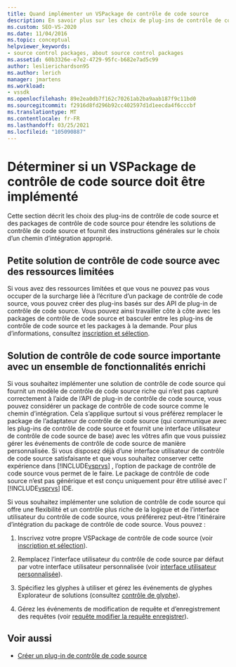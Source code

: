 ```yaml
---
title: Quand implémenter un VSPackage de contrôle de code source
description: En savoir plus sur les choix de plug-ins de contrôle de code source et les VSPackages de contrôle de code source disponibles pour étendre les solutions de contrôle de code source Visual Studio.
ms.custom: SEO-VS-2020
ms.date: 11/04/2016
ms.topic: conceptual
helpviewer_keywords:
- source control packages, about source control packages
ms.assetid: 60b3326e-e7e2-4729-95fc-b682e7ad5c99
author: leslierichardson95
ms.author: lerich
manager: jmartens
ms.workload:
- vssdk
ms.openlocfilehash: 89e2ea0db7f162c70261ab2ba9aab187f9c11bd0
ms.sourcegitcommit: f2916d8fd296b92cc402597d1d1eecda4f6cccbf
ms.translationtype: MT
ms.contentlocale: fr-FR
ms.lasthandoff: 03/25/2021
ms.locfileid: "105090887"
---
```

# <a name="determine-whether-to-implement-a-source-control-vspackage"></a>Déterminer si un VSPackage de contrôle de code source doit être implémenté

Cette section décrit les choix des plug-ins de contrôle de code source et des packages de contrôle de code source pour étendre les solutions de contrôle de code source et fournit des instructions générales sur le choix d’un chemin d’intégration approprié.

## <a name="small-source-control-solution-with-limited-resources"></a>Petite solution de contrôle de code source avec des ressources limitées

 Si vous avez des ressources limitées et que vous ne pouvez pas vous occuper de la surcharge liée à l’écriture d’un package de contrôle de code source, vous pouvez créer des plug-ins basés sur des API de plug-in de contrôle de code source. Vous pouvez ainsi travailler côte à côte avec les packages de contrôle de code source et basculer entre les plug-ins de contrôle de code source et les packages à la demande. Pour plus d’informations, consultez [inscription et sélection](../../extensibility/internals/registration-and-selection-source-control-vspackage.md).

## <a name="large-source-control-solution-with-a-rich-feature-set"></a>Solution de contrôle de code source importante avec un ensemble de fonctionnalités enrichi

 Si vous souhaitez implémenter une solution de contrôle de code source qui fournit un modèle de contrôle de code source riche qui n’est pas capturé correctement à l’aide de l’API de plug-in de contrôle de code source, vous pouvez considérer un package de contrôle de code source comme le chemin d’intégration. Cela s’applique surtout si vous préférez remplacer le package de l’adaptateur de contrôle de code source (qui communique avec les plug-ins de contrôle de code source et fournit une interface utilisateur de contrôle de code source de base) avec les vôtres afin que vous puissiez gérer les événements de contrôle de code source de manière personnalisée. Si vous disposez déjà d’une interface utilisateur de contrôle de code source satisfaisante et que vous souhaitez conserver cette expérience dans [!INCLUDE[vsprvs](../../code-quality/includes/vsprvs_md.md)] , l’option de package de contrôle de code source vous permet de le faire. Le package de contrôle de code source n’est pas générique et est conçu uniquement pour être utilisé avec l' [!INCLUDE[vsprvs](../../code-quality/includes/vsprvs_md.md)] IDE.

 Si vous souhaitez implémenter une solution de contrôle de code source qui offre une flexibilité et un contrôle plus riche de la logique et de l’interface utilisateur du contrôle de code source, vous préférerez peut-être l’itinéraire d’intégration du package de contrôle de code source. Vous pouvez :

1. Inscrivez votre propre VSPackage de contrôle de code source (voir [inscription et sélection](../../extensibility/internals/registration-and-selection-source-control-vspackage.md)).

2. Remplacez l’interface utilisateur du contrôle de code source par défaut par votre interface utilisateur personnalisée (voir [interface utilisateur personnalisée](../../extensibility/internals/custom-user-interface-source-control-vspackage.md)).

3. Spécifiez les glyphes à utiliser et gérez les événements de glyphes Explorateur de solutions (consultez [contrôle de glyphe](../../extensibility/internals/glyph-control-source-control-vspackage.md)).

4. Gérez les événements de modification de requête et d’enregistrement des requêtes (voir [requête modifier la requête enregistrer](../../extensibility/internals/query-edit-query-save-source-control-vspackage.md)).

## <a name="see-also"></a>Voir aussi

- [Créer un plug-in de contrôle de code source](../../extensibility/internals/creating-a-source-control-plug-in.md)
